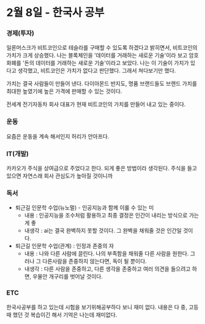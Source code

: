 # 2월 8일 - 한국사 공부

### 경제\(투자\)

일론머스크가 비트코인으로 테슬라를 구매할 수 있도록 하겠다고 밝히면서, 비트코인의 가치가 크게 상승했다. 나는 블록체인을 '데이터를 거래하는 새로운 기술'이라 보고 암호화폐를 '돈의 데이터를 거래하는 새로운 기술'이라고 보았다. 나는 이 기술이 가치가 있다고 생각했고, 비트코인은 가치가 없다고 판단했다. 그래서 쳐다보기만 했다. 

가치는 결국 사람들이 만들어 낸다. 다이아몬드 반지도, 명품 브랜드들도 브랜드 가치를 최대한 높였기에 높은 가격에 판매할 수 있는 것이다.

전세계 전기자동차 회사 대표가 현재 비트코인의 가치를 만들어 내고 있는 중이다.

### 운동

 요즘은 운동을 계속 해서인지 허리가 안아프다.

### IT\(개발\)

카카오가 주식을 상여급으로 주었다고 한다. 되게 좋은 방법이라 생각된다. 주식을 들고 있으면 자연스래 회사 관심도가 높아질 것이니까 

### 독서

* 퇴근길 인문학 수업\(뉴노멀\) - 인공지능과 함께 이룰 수 있는 미
  * 내용 : 인공지능을 조수처럼 활용하고 최종 결정은 인간이 내리는 방식으로 가는게 좋
  * 내생각 : ai는 결국 완벽하지 못할 것이다. 그 완벽을 채워줄 것은 인간일 것이다.
* 퇴근길 인문학 수업\(관계\) : 인정과 존중의 자
  * 내용 : 나와 다른 사람에 끌린다. 나의 부족함을 채워줄 다른 사람을 원한다. 그러나 그 다른사람을 존중하지 않는다면, 독이 될 뿐이다.
  * 내생각 : 다른 사람을 존중하고, 다른 생각을 존중하고 여러 의견을 들으려고 하면, 우물안 개구리를 벗어날 것이다.

### ETC

한국사공부를 하고 있는데 시험을 보기위해공부하다 보니 재미 없다. 내용은 다 중, 고등때 했던 것 복습이긴 해서 기억은 나는데 재미없다.

